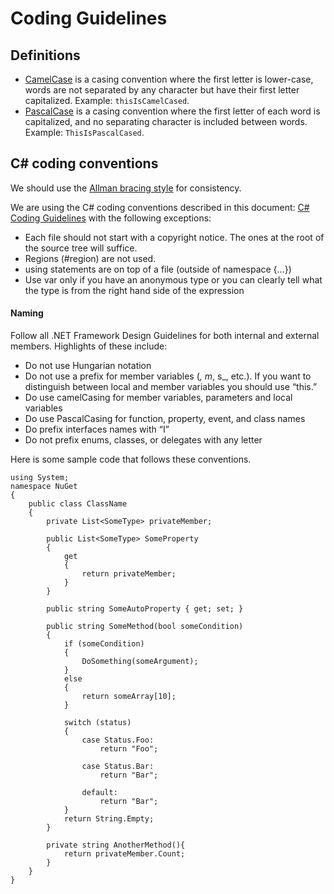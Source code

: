 # Coding Guidelines

## Definitions

* [CamelCase](http://en.wikipedia.org/wiki/CamelCase) is a casing convention where the first letter is lower-case, words are not separated by any character but have their first letter capitalized. Example: <code>thisIsCamelCased</code>. 
* [PascalCase](http://c2.com/cgi/wiki?PascalCase) is a casing convention where the first letter of each word is capitalized, and no separating character is included between words. Example: <code>ThisIsPascalCased</code>. 

## C# coding conventions

We should use the [Allman bracing style](http://en.wikipedia.org/wiki/Indent_style#Allman_style) for consistency.

We are using the C# coding conventions described in this document: [C# Coding Guidelines](http://blogs.msdn.com/brada/articles/361363.aspx) with the following exceptions:

* Each file should not start with a copyright notice. The ones at the root of the source tree will suffice. 
* Regions (#region) are not used. 
* using statements are on top of a file (outside of namespace {...}) 
* Use var only if you have an anonymous type or you can clearly tell what the type is from the right hand side of the expression 

#### Naming
Follow all .NET Framework Design Guidelines for both internal and external members. Highlights of these include:
* Do not use Hungarian notation
* Do not use a prefix for member variables (_, m_, s_, etc.). If you want to distinguish between local and member variables you should use “this.”
* Do use camelCasing for member variables, parameters and local variables
* Do use PascalCasing for function, property, event, and class names
* Do prefix interfaces names with “I”
* Do not prefix enums, classes, or delegates with any letter

Here is some sample code that follows these conventions.

	using System;
	namespace NuGet
	{
		public class ClassName
		{
			private List<SomeType> privateMember;

			public List<SomeType> SomeProperty
			{
				get
				{
					return privateMember;
				}
			}

			public string SomeAutoProperty { get; set; }

			public string SomeMethod(bool someCondition)
			{
				if (someCondition)
				{
					DoSomething(someArgument);
				}
				else
				{
					return someArray[10];
				}

				switch (status)
				{
					case Status.Foo:
						return "Foo";

					case Status.Bar:
						return "Bar";

					default:
						return "Bar";
				}
				return String.Empty;
			}
			
			private string AnotherMethod(){
				return privateMember.Count;
			}
		}
    }		
